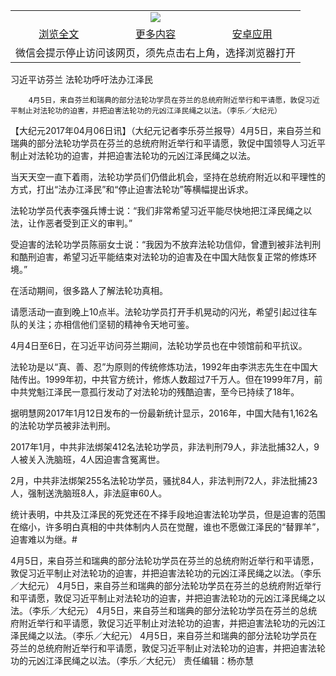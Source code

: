 

<table>
  <tr>
    <td align="center" colspan="3">
      <a href="https://github.com/ogate/ogate/blob/master/README.md"><img src="https://cloud.githubusercontent.com/assets/11880933/13434984/f430fae2-e012-11e5-814f-c2df1e82b247.jpg"/></a>
    </td>
  </tr>
  <tr>
    <td align="center">
      <a href="https://s3.ap-south-1.amazonaws.com/ogatem/oGate.htm?c816137&from=oNote">浏览全文</a>
    </td>
    <td align="center">
      <a href="https://s3.ap-south-1.amazonaws.com/ogatem/oGate.htm?from=oNote">更多内容</a>
    </td>
    <td align="center">
      <a href="https://raw.githubusercontent.com/ogate/up/master/ogate.apk">安卓应用</a>
    </td>
  </tr>
  <tr>
    <td align="center" colspan="3">
      微信会提示停止访问该网页，须先点击右上角，选择浏览器打开
    </td>
  </tr>
</table>    



习近平访芬兰 法轮功呼吁法办江泽民






        4月5日，来自芬兰和瑞典的部分法轮功学员在芬兰的总统府附近举行和平请愿，敦促习近平制止对法轮功的迫害，并把迫害法轮功的元凶江泽民绳之以法。（李乐／大纪元）

【大纪元2017年04月06日讯】（大纪元记者李乐芬兰报导）4月5日，来自芬兰和瑞典的部分法轮功学员在芬兰的总统府附近举行和平请愿，敦促中国领导人习近平制止对法轮功的迫害，并把迫害法轮功的元凶江泽民绳之以法。


当天天空一直下着雨，法轮功学员们仍借此机会，坚持在总统府附近以和平理性的方式，打出“法办江泽民”和“停止迫害法轮功”等横幅提出诉求。


法轮功学员代表李强兵博士说：“我们非常希望习近平能尽快地把江泽民绳之以法，让作恶者受到正义的审判。”


受迫害的法轮功学员陈丽女士说：“我因为不放弃法轮功信仰，曾遭到被非法判刑和酷刑迫害，希望习近平能结束对法轮功的迫害及在中国大陆恢复正常的修炼环境。”


在活动期间，很多路人了解法轮功真相。


请愿活动一直到晚上10点半。法轮功学员打开手机晃动的闪光，希望引起过往车队的关注；亦相信他们坚韧的精神令天地可鉴。


4月4日至6日，在习近平访问芬兰期间，法轮功学员也在中领馆前和平抗议。


法轮功是以“真、善、忍”为原则的传统修炼功法，1992年由李洪志先生在中国大陆传出。1999年初，中共官方统计，修炼人数超过7千万人。但在1999年7月，前中共党魁江泽民一意孤行发动了对法轮功的残酷迫害，至今已持续了18年。


据明慧网2017年1月12日发布的一份最新统计显示，2016年，中国大陆有1,162名的法轮功学员被非法判刑。


2017年1月，中共非法绑架412名法轮功学员，非法判刑79人，非法批捕32人，9人被关入洗脑班，4人因迫害含冤离世。


2月，中共非法绑架255名法轮功学员，骚扰84人，非法判刑72人，非法批捕23人，强制送洗脑班8人，非法庭审60人。


统计表明，中共及江泽民的死党还在不择手段地迫害法轮功学员，但是迫害的范围在缩小，许多明白真相的中共体制内人员在觉醒，谁也不愿做江泽民的“替罪羊”，迫害难以为继。#


4月5日，来自芬兰和瑞典的部分法轮功学员在芬兰的总统府附近举行和平请愿，敦促习近平制止对法轮功的迫害，并把迫害法轮功的元凶江泽民绳之以法。（李乐／大纪元）
4月5日，来自芬兰和瑞典的部分法轮功学员在芬兰的总统府附近举行和平请愿，敦促习近平制止对法轮功的迫害，并把迫害法轮功的元凶江泽民绳之以法。（李乐／大纪元）
4月5日，来自芬兰和瑞典的部分法轮功学员在芬兰的总统府附近举行和平请愿，敦促习近平制止对法轮功的迫害，并把迫害法轮功的元凶江泽民绳之以法。（李乐／大纪元）
4月5日，来自芬兰和瑞典的部分法轮功学员在芬兰的总统府附近举行和平请愿，敦促习近平制止对法轮功的迫害，并把迫害法轮功的元凶江泽民绳之以法。（李乐／大纪元）
责任编辑：杨亦慧



